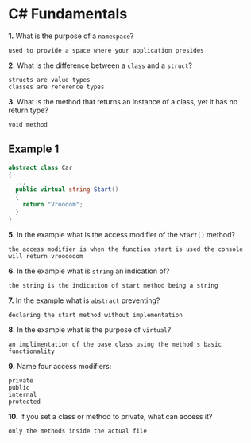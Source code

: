 # C# Fundamentals


**1.** What is the purpose of a `namespace`?
<!-- enter you answer in the space below -->
```
used to provide a space where your application presides
```
**2.** What is the difference between a `class` and a `struct`?
<!-- enter you answer in the space below -->
```
structs are value types
classes are reference types
```
**3.** What is the method that returns an instance of a class, yet it has no return type?
<!-- enter you answer in the space below -->
```
void method
```
## Example 1
```c#
abstract class Car
{
  ...
  public virtual string Start()
  {
    return "Vroooom";
  }
}
```
**5.** In the example what is the access modifier of the `Start()` method?
<!-- enter you answer in the space below -->
```
the access modifier is when the function start is used the console will return vroooooom
```
**6.** In the example what is `string` an indication of?
<!-- enter you answer in the space below -->
```
the string is the indication of start method being a string
```
**7.** In the example what is `abstract` preventing?
<!-- enter you answer in the space below -->
```
declaring the start method without implementation
```
**8.** In the example what is the purpose of `virtual`?
<!-- enter you answer in the space below -->
```
an implimentation of the base class using the method's basic functionality
```
**9.** Name four access modifiers:
<!-- enter you answer in the space below -->
```
private 
public
internal
protected

```
**10.** If you set a class or method to private, what can access it?
<!-- enter you answer in the space below -->
```
only the methods inside the actual file
```
